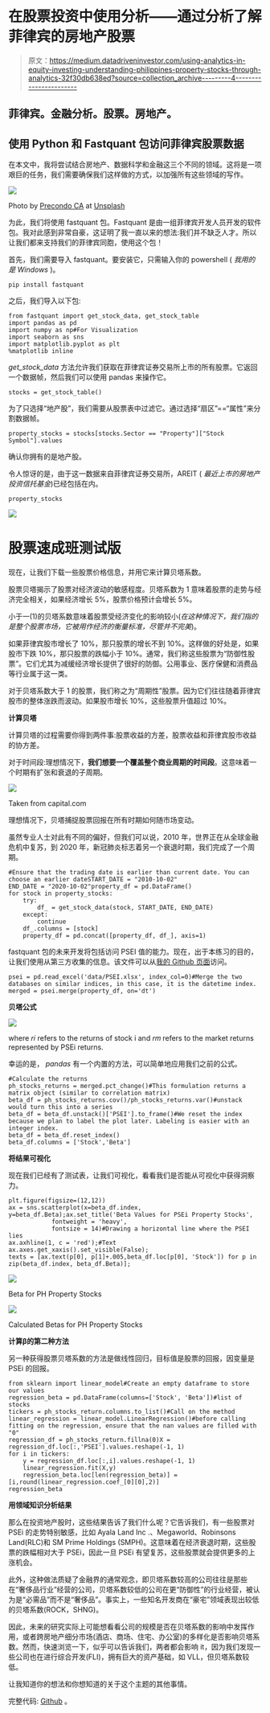 # 在股票投资中使用分析——通过分析了解菲律宾的房地产股票

> 原文：<https://medium.datadriveninvestor.com/using-analytics-in-equity-investing-understanding-philippines-property-stocks-through-analytics-32f30db638ed?source=collection_archive---------4----------------------->

## 菲律宾。金融分析。股票。房地产。

## 使用 Python 和 Fastquant 包访问菲律宾股票数据

在本文中，我将尝试结合房地产、数据科学和金融这三个不同的领域。这将是一项艰巨的任务，我们需要确保我们这样做的方式，以加强所有这些领域的写作。

![](img/73a978cfbd9c5b17f5d1e33d1dce41cd.png)

Photo by [Precondo CA](https://unsplash.com/@precondo) at [Unsplash](https://unsplash.com/photos/OlSGcrLSYkw)

为此，我们将使用 fastquant 包。Fastquant 是由一组菲律宾开发人员开发的软件包。我对此感到非常自豪，这证明了我一直以来的想法:我们并不缺乏人才。所以让我们都来支持我们的菲律宾同胞，使用这个包！

首先，我们需要导入 fastquant。要安装它，只需输入你的 powershell ( *我用的是 Windows* )。

```
pip install fastquant
```

之后，我们导入以下包:

```
from fastquant import get_stock_data, get_stock_table
import pandas as pd
import numpy as np#For Visualization
import seaborn as sns
import matplotlib.pyplot as plt
%matplotlib inline
```

*get_stock_data* 方法允许我们获取在菲律宾证券交易所上市的所有股票。它返回一个数据帧，然后我们可以使用 pandas 来操作它。

```
stocks = get_stock_table()
```

为了只选择“地产股”，我们需要从股票表中过滤它。通过选择“扇区”==“属性”来分割数据帧。

```
property_stocks = stocks[stocks.Sector == "Property"]["Stock Symbol"].values
```

确认你拥有的是地产股。

令人惊讶的是，由于这一数据来自菲律宾证券交易所，AREIT ( *最近上市的房地产投资信托基金*)已经包括在内。

```
property_stocks
```

![](img/ca759dda750ec8710c1834e036362be9.png)

# **股票速成班测试版**

现在，让我们下载一些股票价格信息，并用它来计算贝塔系数。

股票贝塔揭示了股票对经济波动的敏感程度。贝塔系数为 1 意味着股票的走势与经济完全相关，如果经济增长 5%，股票价格预计会增长 5%。

小于一(1)的贝塔系数意味着股票受经济变化的影响较小(*在这种情况下，我们指的是整个股票市场，它被用作经济的衡量标准，尽管并不完美*)。

如果菲律宾股市增长了 10%，那只股票的增长不到 10%。这样做的好处是，如果股市下跌 10%，那只股票的跌幅小于 10%。通常，我们称这些股票为“防御性股票”。它们尤其为减缓经济增长提供了很好的防御。公用事业、医疗保健和消费品等行业属于这一类。

对于贝塔系数大于 1 的股票，我们称之为“周期性”股票。因为它们往往随着菲律宾股市的整体涨跌而波动。如果股市增长 10%，这些股票升值超过 10%。

**计算贝塔**

计算贝塔的过程需要你得到两件事:股票收益的方差，股票收益和菲律宾股市收益的协方差。

对于时间段:理想情况下，**我们想要一个覆盖整个商业周期的时间段**。这意味着一个时期有扩张和衰退的子周期。

![](img/080ed9eac1e64271d12f30bfca67cd74.png)

Taken from capital.com

理想情况下，贝塔捕捉股票回报在所有时期如何随市场变动。

虽然专业人士对此有不同的偏好，但我们可以说，2010 年，世界正在从全球金融危机中复苏，到 2020 年，新冠肺炎标志着另一个衰退时期，我们完成了一个周期。

```
#Ensure that the trading date is earlier than current date. You can choose an earlier dateSTART_DATE = "2010-10-02"
END_DATE = "2020-10-02"property_df = pd.DataFrame()
for stock in property_stocks:
    try:
        df_ = get_stock_data(stock, START_DATE, END_DATE)
    except:
        continue
    df_.columns = [stock]
    property_df = pd.concat([property_df, df_], axis=1)
```

fastquant 包的未来开发将包括访问 PSEI 值的能力。现在，出于本练习的目的，让我们使用从第三方收集的信息。该文件可以从[我的 Github 页面](https://github.com/francisadrianviernes/Financial-Analytics/tree/master/Understanding%20Philippines'%20Property%20Stocks%20Through%20Analytics)访问。

```
psei = pd.read_excel('data/PSEI.xlsx', index_col=0)#Merge the two databases on similar indices, in this case, it is the datetime index.
merged = psei.merge(property_df, on='dt')
```

**贝塔公式**

![](img/994c8d50f2c305d981082517e9f6eb94.png)

where 𝑟𝑖 refers to the returns of stock i and 𝑟𝑚 refers to the market returns represented by PSEi returns.

幸运的是， *pandas* 有一个内置的方法，可以简单地应用我们之前的公式。

```
#Calculate the returns
ph_stocks_returns = merged.pct_change()#This formulation returns a matrix object (similar to correlation matrix)
beta_df = ph_stocks_returns.cov()/ph_stocks_returns.var()#unstack would turn this into a series
beta_df = beta_df.unstack()['PSEI'].to_frame()#We reset the index because we plan to label the plot later. Labeling is easier with an integer index.
beta_df = beta_df.reset_index()
beta_df.columns = ['Stock','Beta']
```

**将结果可视化**

现在我们已经有了测试表，让我们可视化，看看我们是否能从可视化中获得洞察力。

```
plt.figure(figsize=(12,12))
ax = sns.scatterplot(x=beta_df.index, y=beta_df.Beta);ax.set_title('Beta Values for PSEi Property Stocks',
            fontweight = 'heavy',
            fontsize = 14)#Drawing a horizontal line where the PSEI lies
ax.axhline(1, c = 'red');#Text
ax.axes.get_xaxis().set_visible(False);
texts = [ax.text(p[0], p[1]+.005,beta_df.loc[p[0], 'Stock']) for p in zip(beta_df.index, beta_df.Beta)];
```

![](img/a51791e3a933fc97f852a7618c2ee595.png)

Beta for PH Property Stocks

![](img/63c64952eed20a83e46584893178a909.png)

Calculated Betas for PH Property Stocks

**计算β的第二种方法**

另一种获得股票贝塔系数的方法是做线性回归，目标值是股票的回报，因变量是 PSEi 的回报。

```
from sklearn import linear_model#Create an empty dataframe to store our values
regression_beta = pd.DataFrame(columns=['Stock', 'Beta'])#list of stocks
tickers = ph_stocks_return.columns.to_list()#Call on the method
linear_regression = linear_model.LinearRegression()#before calling fitting on the regression, ensure that the nan values are filled with "0"
regression_df = ph_stocks_return.fillna(0)X = regression_df.loc[:,'PSEI'].values.reshape(-1, 1)
for i in tickers:
    y = regression_df.loc[:,i].values.reshape(-1, 1)
    linear_regression.fit(X,y)
    regression_beta.loc[len(regression_beta)] = [i,round(linear_regression.coef_[0][0],2)]
regression_beta
```

**用领域知识分析结果**

那么在投资地产股时，这些结果告诉了我们什么呢？它告诉我们，有一些股票对 PSEi 的走势特别敏感，比如 Ayala Land Inc .、Megaworld、Robinsons Land(RLC)和 SM Prime Holdings (SMPH)。这意味着在经济衰退时期，这些股票的跌幅相对大于 PSEi，因此一旦 PSEi 有望复苏，这些股票就会提供更多的上涨机会。

此外，这种做法质疑了金融界的通常观念，即贝塔系数较高的公司往往是那些在“奢侈品行业”经营的公司，贝塔系数较低的公司在更“防御性”的行业经营，被认为是“必需品”而不是“奢侈品”。事实上，一些知名开发商在“豪宅”领域表现出较低的贝塔系数(ROCK，SHNG)。

因此，未来的研究实际上可能想看看公司的规模是否在贝塔系数的影响中发挥作用，或者跨房地产细分市场(酒店、商场、住宅、办公室)的多样化是否影响贝塔系数。然而，快速浏览一下，似乎可以告诉我们，两者都会影响 it，因为我们发现一些公司也在进行综合开发(FLI)，拥有巨大的资产基础，如 VLL，但贝塔系数较低。

让我知道你的想法和你想知道的关于这个主题的其他事情。

完整代码: [Github](https://github.com/francisadrianviernes/Financial-Analytics/tree/master/Understanding%20Philippines'%20Property%20Stocks%20Through%20Analytics) 。